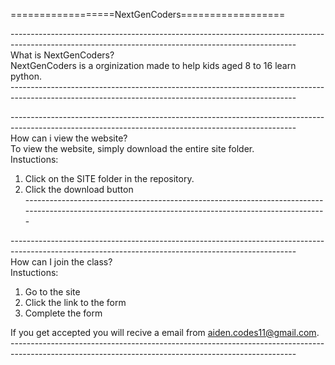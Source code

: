 ==================NextGenCoders==================

--------​---------------------------------------------------------------------------------------------------------------------------------------------  
What is NextGenCoders?  
NextGenCoders is a orginization made to help kids aged 8 to 16 learn python.  
--------​---------------------------------------------------------------------------------------------------------------------------------------------  

-------​----------------------------------------------------------------------------------------------------------------------------------------------  
How can i view the website?  
To view the website, simply download the entire site folder.  
Instuctions:  
1. Click on the SITE folder in the repository.  
2. Click the download button  
-------​----------------------------------------------------------------------------------------------------------------------------------------------  

-------​----------------------------------------------------------------------------------------------------------------------------------------------  
How can I join the class?  
Instuctions:  
1. Go to the site  
2. Click the link to the form  
3. Complete the form  
  
If you get accepted you will recive a email from aiden.codes11@gmail.com.  
--------​---------------------------------------------------------------------------------------------------------------------------------------------  
